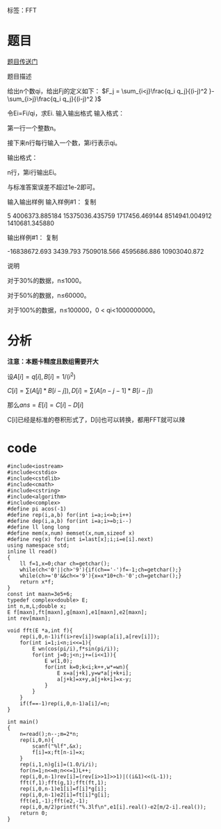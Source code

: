 ﻿标签：FFT

# 题目

[题目传送门](https://www.luogu.org/problemnew/show/P3338)


题目描述

给出n个数qi，给出Fj的定义如下： 
$F_j = \sum_{i<j}\frac{q_i q_j}{(i-j)^2 }-\sum_{i>j}\frac{q_i q_j}{(i-j)^2 }$

令Ei=Fi/qi，求Ei.
输入输出格式
输入格式：

第一行一个整数n。

接下来n行每行输入一个数，第i行表示qi。

输出格式：

n行，第i行输出Ei。

与标准答案误差不超过1e-2即可。

输入输出样例
输入样例#1： 复制

5
4006373.885184
15375036.435759
1717456.469144
8514941.004912
1410681.345880

输出样例#1： 复制

-16838672.693
3439.793
7509018.566
4595686.886
10903040.872

说明

对于30%的数据，n≤1000。

对于50%的数据，n≤60000。

对于100%的数据，n≤100000，0 < qi<1000000000。

# 分析

**注意：本题卡精度且数组需要开大**

设$A[i]=q[i],B[i]=1/(i^2)$

$C[i]=\sum(A[j]*B[i-j]),D[i]=\sum(A[n-j-1]*B[i-j])$

那么$ans=E[i]=C[i]-D[i]$

C[i]已经是标准的卷积形式了，D[i]也可以转换，都用FFT就可以辣

# code

```
#include<iostream>
#include<cstdio>
#include<cstdlib>
#include<cmath>
#include<cstring>
#include<algorithm>
#include<complex>
#define pi acos(-1)
#define rep(i,a,b) for(int i=a;i<=b;i++)
#define dep(i,a,b) for(int i=a;i>=b;i--)
#define ll long long
#define mem(x,num) memset(x,num,sizeof x)
#define reg(x) for(int i=last[x];i;i=e[i].next)
using namespace std;
inline ll read()
{
	ll f=1,x=0;char ch=getchar();
	while(ch<'0'||ch>'9'){if(ch=='-')f=-1;ch=getchar();}
	while(ch>='0'&&ch<='9'){x=x*10+ch-'0';ch=getchar();}
	return x*f;
}
const int maxn=3e5+6;
typedef complex<double> E;
int n,m,L;double x;
E f[maxn],ft[maxn],g[maxn],e1[maxn],e2[maxn];
int rev[maxn];

void fft(E *a,int f){
	rep(i,0,n-1)if(i>rev[i])swap(a[i],a[rev[i]]);
	for(int i=1;i<n;i<<=1){
		E wn(cos(pi/i),f*sin(pi/i));
		for(int j=0;j<n;j+=(i<<1)){
			E w(1,0);
			for(int k=0;k<i;k++,w*=wn){
				E x=a[j+k],y=w*a[j+k+i];
				a[j+k]=x+y,a[j+k+i]=x-y;
			}
		}
	}
	if(f==-1)rep(i,0,n-1)a[i]/=n;
}

int main()
{
	n=read();n--;m=2*n;
	rep(i,0,n){
		scanf("%lf",&x);
		f[i]=x;ft[n-i]=x;
	}
	rep(i,1,n)g[i]=(1.0/i/i);
	for(n=1;n<=m;n<<=1)L++;
	rep(i,0,n-1)rev[i]=(rev[i>>1]>>1)|((i&1)<<(L-1));
	fft(f,1);fft(g,1);fft(ft,1);
	rep(i,0,n-1)e1[i]=f[i]*g[i];
	rep(i,0,n-1)e2[i]=ft[i]*g[i];
	fft(e1,-1);fft(e2,-1);
	rep(i,0,m/2)printf("%.3lf\n",e1[i].real()-e2[m/2-i].real());
	return 0;
}
		

```

